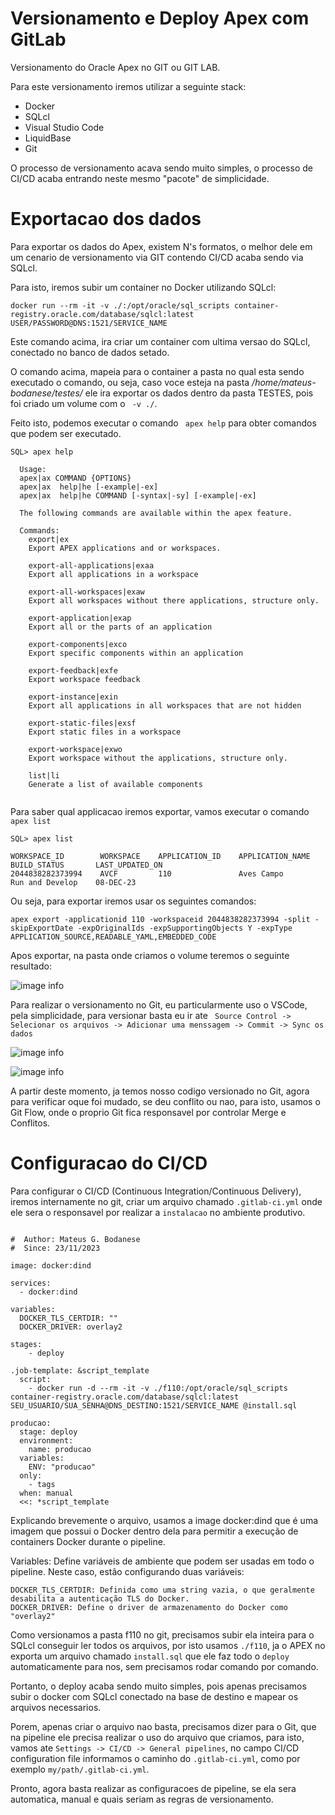 # Versionamento e Deploy Apex com GitLab

Versionamento do Oracle Apex no GIT ou GIT LAB.

Para este versionamento iremos utilizar a seguinte stack:

- Docker
- SQLcl
- Visual Studio Code
- LiquidBase
- Git

O processo de versionamento acava sendo muito simples, o processo de CI/CD acaba entrando neste mesmo "pacote" de simplicidade.

# Exportacao dos dados

Para exportar os dados do Apex, existem N's formatos, o melhor dele em um cenario de versionamento via GIT contendo CI/CD acaba sendo via SQLcl.

Para isto, iremos subir um container no Docker utilizando SQLcl:

```
docker run --rm -it -v ./:/opt/oracle/sql_scripts container-registry.oracle.com/database/sqlcl:latest USER/PASSWORD@DNS:1521/SERVICE_NAME
```

Este comando acima, ira criar um container com ultima versao do SQLcl, conectado no banco de dados setado.

O comando acima, mapeia para o container a pasta no qual esta sendo executado o comando, ou seja, caso voce esteja na pasta _/home/mateus-bodanese/testes/_ ele ira exportar os dados dentro da pasta TESTES, pois foi criado um volume com o ``` -v ./```.

Feito isto, podemos executar o comando ``` apex help``` para obter comandos que podem ser executado.

```
SQL> apex help

  Usage: 
  apex|ax COMMAND {OPTIONS}
  apex|ax  help|he [-example|-ex]
  apex|ax  help|he COMMAND [-syntax|-sy] [-example|-ex]

  The following commands are available within the apex feature.

  Commands:
    export|ex
    Export APEX applications and or workspaces. 

    export-all-applications|exaa
    Export all applications in a workspace

    export-all-workspaces|exaw
    Export all workspaces without there applications, structure only.

    export-application|exap
    Export all or the parts of an application

    export-components|exco
    Export specific components within an application

    export-feedback|exfe
    Export workspace feedback 

    export-instance|exin
    Export all applications in all workspaces that are not hidden

    export-static-files|exsf
    Export static files in a workspace

    export-workspace|exwo
    Export workspace without the applications, structure only.

    list|li
    Generate a list of available components
    
```

Para saber qual applicacao iremos exportar, vamos executar o comando ``` apex list ```

```
SQL> apex list

WORKSPACE_ID        WORKSPACE    APPLICATION_ID    APPLICATION_NAME    BUILD_STATUS       LAST_UPDATED_ON  
2044838282373994    AVCF         110               Aves Campo          Run and Develop    08-DEC-23      
```
Ou seja, para exportar iremos usar os seguintes comandos:
```
apex export -applicationid 110 -workspaceid 2044838282373994 -split -skipExportDate -expOriginalIds -expSupportingObjects Y -expType APPLICATION_SOURCE,READABLE_YAML,EMBEDDED_CODE
```

Apos exportar, na pasta onde criamos o volume teremos o seguinte resultado:

![image info](./export.png)


Para realizar o versionamento no Git, eu particularmente uso o VSCode, pela simplicidade, para versionar basta eu ir ate ``` Source Control -> Selecionar os arquivos -> Adicionar uma menssagem -> Commit -> Sync os dados```

![image info](./commit.png)

![image info](./sync.png)

A partir deste momento, ja temos nosso codigo versionado no Git, agora para verificar oque foi mudado, se deu conflito ou nao, para isto, usamos o Git Flow, onde o proprio Git fica responsavel por controlar Merge e  Conflitos.

# Configuracao do CI/CD

Para configurar o CI/CD (Continuous Integration/Continuous Delivery), iremos internamente no git, criar um arquivo chamado ```.gitlab-ci.yml``` onde ele sera o responsavel por realizar a ```instalacao``` no ambiente produtivo.

```

#  Author: Mateus G. Bodanese
#  Since: 23/11/2023

image: docker:dind

services:
  - docker:dind

variables:
  DOCKER_TLS_CERTDIR: ""
  DOCKER_DRIVER: overlay2 
  
stages:
    - deploy

.job-template: &script_template
  script:
    - docker run -d --rm -it -v ./f110:/opt/oracle/sql_scripts container-registry.oracle.com/database/sqlcl:latest SEU_USUARIO/SUA_SENHA@DNS_DESTINO:1521/SERVICE_NAME @install.sql

producao:
  stage: deploy
  environment:
    name: producao
  variables:
    ENV: "producao"
  only:
    - tags
  when: manual
  <<: *script_template

```

Explicando brevemente o arquivo, usamos a image docker:dind que é uma imagem que possui o Docker dentro dela para permitir a execução de containers Docker durante o pipeline.

Variables: Define variáveis de ambiente que podem ser usadas em todo o pipeline. Neste caso, estão configurando duas variáveis:
```
DOCKER_TLS_CERTDIR: Definida como uma string vazia, o que geralmente desabilita a autenticação TLS do Docker.
DOCKER_DRIVER: Define o driver de armazenamento do Docker como "overlay2"
```

Como versionamos a pasta f110 no git, precisamos subir ela inteira para o SQLcl conseguir ler todos os arquivos, por isto usamos ```./f110```, ja o APEX no exporta um arquivo chamado ```install.sql``` que ele faz todo o ```deploy``` automaticamente para nos, sem precisamos rodar comando por comando.

Portanto, o deploy acaba sendo muito simples, pois apenas precisamos subir o docker com SQLcl conectado na base de destino e mapear os arquivos necessarios.

Porem, apenas criar o arquivo nao basta, precisamos dizer para o Git, que na pipeline ele precisa realizar o uso do arquivo que criamos, para isto, vamos ate ``` Settings -> CI/CD -> General pipelines ```, no campo CI/CD configuration file informamos o caminho do ```.gitlab-ci.yml```, como por exemplo ```my/path/.gitlab-ci.yml```.

Pronto, agora basta realizar as configuracoes de pipeline, se ela sera automatica, manual e quais seriam as regras de versionamento.
